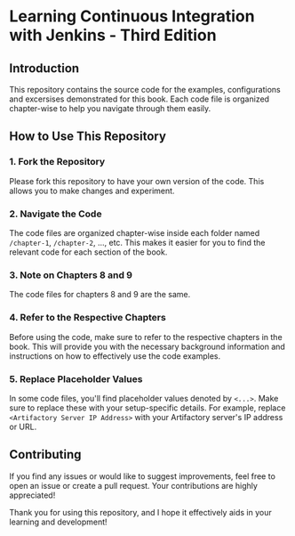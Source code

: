# Learning Continuous Integration with Jenkins - Third Edition

## Introduction
This repository contains the source code for the examples, configurations and excersises demonstrated for this book. Each code file is organized chapter-wise to help you navigate through them easily. 

## How to Use This Repository

### 1. Fork the Repository
Please fork this repository to have your own version of the code. This allows you to make changes and experiment.

### 2. Navigate the Code
The code files are organized chapter-wise inside each folder named `/chapter-1`, `/chapter-2`, ..., etc. This makes it easier for you to find the relevant code for each section of the book.

### 3. Note on Chapters 8 and 9
The code files for chapters 8 and 9 are the same.

### 4. Refer to the Respective Chapters
Before using the code, make sure to refer to the respective chapters in the book. This will provide you with the necessary background information and instructions on how to effectively use the code examples.

### 5. Replace Placeholder Values
In some code files, you'll find placeholder values denoted by `<...>`. Make sure to replace these with your setup-specific details. For example, replace `<Artifactory Server IP Address>` with your Artifactory server's IP address or URL.

## Contributing
If you find any issues or would like to suggest improvements, feel free to open an issue or create a pull request. Your contributions are highly appreciated!

Thank you for using this repository, and I hope it effectively aids in your learning and development!
